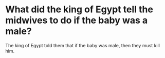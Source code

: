 # What did the king of Egypt tell the midwives to do if the baby was a male?

The king of Egypt told them that if the baby was male, then they must kill him.
